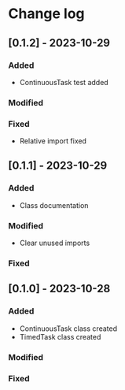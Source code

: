 # Change log

## [0.1.2] - 2023-10-29
### Added
- ContinuousTask test added

### Modified

### Fixed
- Relative import fixed

## [0.1.1] - 2023-10-29
### Added
- Class documentation

### Modified
- Clear unused imports

### Fixed

## [0.1.0] - 2023-10-28
### Added
- ContinuousTask class created
- TimedTask class created

### Modified

### Fixed